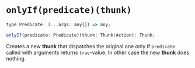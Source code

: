 # `onlyIf(predicate)(thunk)`

```js
type Predicate: (...args: any[]) => any;

onlyIf(predicate: Predicate)(thunk: Thunk|Action): Thunk;
```


Creates a new **thunk** that dispatches the original one only if `predicate` called with arguments returns `true`-value. In other case the new **thunk** does nothing. 